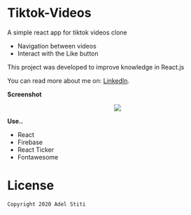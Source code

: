 # Tiktok-Videos

A simple react app for tiktok videos clone 
- Navigation between videos
- Interact with the Like button

This project was developed to improve knowledge in React.js

You can read more about me on: [LinkedIn](https://www.linkedin.com/in/adel-stiti-9ba760158/).

**Screenshot**

<p align="center"><img src="https://media1.giphy.com/media/QviTuk9YhOd69Z5Gdh/giphy.gif" /></p>

**Use..**
- React
- Firebase
- React Ticker
- Fontawesome


# License

    Copyright 2020 Adel Stiti
